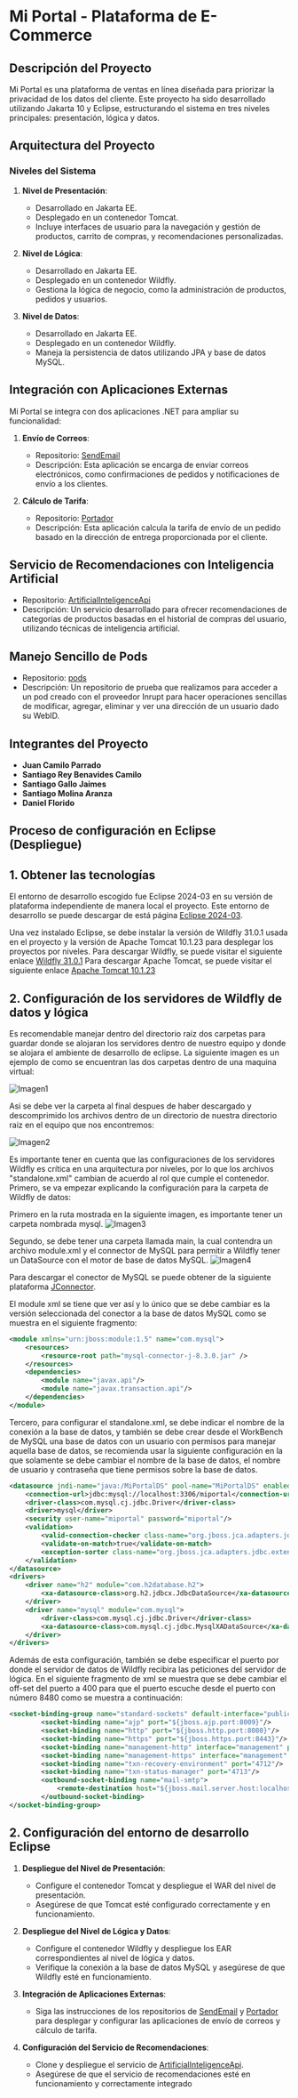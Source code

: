 # Mi Portal - Plataforma de E-Commerce

## Descripción del Proyecto

Mi Portal es una plataforma de ventas en línea diseñada para priorizar la privacidad de los datos del cliente. Este proyecto ha sido desarrollado utilizando Jakarta 10 y Eclipse, estructurando el sistema en tres niveles principales: presentación, lógica y datos.

## Arquitectura del Proyecto

### Niveles del Sistema

1. **Nivel de Presentación**:
   - Desarrollado en Jakarta EE.
   - Desplegado en un contenedor Tomcat.
   - Incluye interfaces de usuario para la navegación y gestión de productos, carrito de compras, y recomendaciones personalizadas.

2. **Nivel de Lógica**:
   - Desarrollado en Jakarta EE.
   - Desplegado en un contenedor Wildfly.
   - Gestiona la lógica de negocio, como la administración de productos, pedidos y usuarios.

3. **Nivel de Datos**:
   - Desarrollado en Jakarta EE.
   - Desplegado en un contenedor Wildfly.
   - Maneja la persistencia de datos utilizando JPA y base de datos MySQL.

## Integración con Aplicaciones Externas

Mi Portal se integra con dos aplicaciones .NET para ampliar su funcionalidad:

1. **Envío de Correos**:
   - Repositorio: [SendEmail](https://github.com/KironStylo/SendEmail)
   - Descripción: Esta aplicación se encarga de enviar correos electrónicos, como confirmaciones de pedidos y notificaciones de envío a los clientes.

2. **Cálculo de Tarifa**:
   - Repositorio: [Portador](https://github.com/DanielFlorido/Portador)
   - Descripción: Esta aplicación calcula la tarifa de envío de un pedido basado en la dirección de entrega proporcionada por el cliente.

## Servicio de Recomendaciones con Inteligencia Artificial

- Repositorio: [ArtificialInteligenceApi](https://github.com/Cam1101/ArtificialInteligenceApi)
- Descripción: Un servicio desarrollado para ofrecer recomendaciones de categorías de productos basadas en el historial de compras del usuario, utilizando técnicas de inteligencia artificial.

## Manejo Sencillo de Pods

- Repositorio: [pods](https://github.com/DanielFlorido/pods)
- Descripción: Un repositorio de prueba que realizamos para acceder a un pod creado con el proveedor Inrupt para hacer operaciones sencillas de modificar, agregar, eliminar y ver una dirección de un usuario dado su WebID.

## Integrantes del Proyecto

- **Juan Camilo Parrado**
- **Santiago Rey Benavides Camilo**
- **Santiago Gallo Jaimes**
- **Santiago Molina Aranza**
- **Daniel Florido**

## Proceso de configuración en Eclipse (Despliegue)

## 1. **Obtener las tecnologías**
El entorno de desarrollo escogido fue Eclipse 2024-03 en su versión de plataforma independiente de manera local el proyecto.
Este entorno de desarrollo se puede descargar de está página [Eclipse 2024-03](https://www.eclipse.org/downloads/packages/).

Una vez instalado Eclipse, se debe instalar la versión de Wildfly 31.0.1 usada en el proyecto y la versión de Apache Tomcat 10.1.23 para desplegar los proyectos por niveles.
Para descargar Wildfly, se puede visitar el siguiente enlace [Wildfly 31.0.1](https://www.wildfly.org/downloads/)
Para descargar Apache Tomcat, se puede visitar el siguiente enlace [Apache Tomcat 10.1.23](https://tomcat.apache.org/download-10.cgi)

## 2. **Configuración de los servidores de Wildfly de datos y lógica**

Es recomendable manejar dentro del directorio raíz dos carpetas para guardar donde se alojaran los servidores dentro de nuestro equipo y donde se alojara el ambiente de desarrollo de eclipse.
La siguiente imagen es un ejemplo de como se encuentran las dos carpetas dentro de una maquina virtual:

![Imagen1](https://github.com/KironStylo/ProyectoArquitectura/assets/105558468/2c82c280-2cb7-45e0-a237-38c7a3082b0a)

Asi se debe ver la carpeta al final despues de haber descargado y descomprimido los archivos dentro de un directorio de nuestra directorio raiz en el equipo que nos encontremos:

![Imagen2](https://github.com/KironStylo/ProyectoArquitectura/assets/105558468/6d86d29c-ce15-494d-85ef-0509a6cc3aed)

Es importante tener en cuenta que las configuraciones de los servidores Wildfly es crítica en una arquitectura por niveles, por lo que los archivos "standalone.xml" cambian de acuerdo al rol que cumple el contenedor. Primero, se va empezar explicando la configuración para la carpeta de Wildfly de datos:

Primero en la ruta mostrada en la siguiente imagen, es importante tener un carpeta nombrada mysql.
![Imagen3](https://github.com/KironStylo/ProyectoArquitectura/assets/105558468/a43c4c0d-0e09-4fc5-8a36-52c964ee135c)

Segundo, se debe tener una carpeta llamada main, la cual contendra un archivo module.xml y el connector de MySQL para permitir a Wildfly tener un DataSource con el motor de base de datos MySQL.
![Imagen4](https://github.com/KironStylo/ProyectoArquitectura/assets/105558468/ce328e9e-d7fc-43a9-9463-7f1e5065ef01)

Para descargar el conector de MySQL se puede obtener de la siguiente plataforma [JConnector](https://dev.mysql.com/downloads/connector/j/).

El module xml se tiene que ver así y lo único que se debe cambiar es la versión seleccionada del conector a la base de datos MySQL como se muestra en el siguiente fragmento:

```xml
<module xmlns="urn:jboss:module:1.5" name="com.mysql">
    <resources>
        <resource-root path="mysql-connector-j-8.3.0.jar" />
    </resources>
    <dependencies>
        <module name="javax.api"/>
        <module name="javax.transaction.api"/>
    </dependencies>
</module>
```

Tercero, para configurar el standalone.xml, se debe indicar el nombre de la conexión a la base de datos, y también se debe crear desde el WorkBench de MySQL una base de datos con un usuario con permisos para manejar aquella base de datos, se recomienda usar la siguiente configuración en la que solamente se debe cambiar el nombre de la base de datos, el nombre de usuario y contraseña que tiene permisos sobre la base de datos.
```xml
<datasource jndi-name="java:/MiPortalDS" pool-name="MiPortalDS" enabled="true" use-java-context="true" statistics-enabled="${wildfly.datasources.statistics-enabled:${wildfly.statistics-enabled:false}}">
    <connection-url>jdbc:mysql://localhost:3306/miportal</connection-url>
    <driver-class>com.mysql.cj.jdbc.Driver</driver-class>
    <driver>mysql</driver>
    <security user-name="miportal" password="miportal"/>
    <validation>
        <valid-connection-checker class-name="org.jboss.jca.adapters.jdbc.extensions.mysql.MySQLValidConnectionChecker"/>
        <validate-on-match>true</validate-on-match>
        <exception-sorter class-name="org.jboss.jca.adapters.jdbc.extensions.mysql.MySQLExceptionSorter"/>
    </validation>
</datasource>
<drivers>
    <driver name="h2" module="com.h2database.h2">
        <xa-datasource-class>org.h2.jdbcx.JdbcDataSource</xa-datasource-class>
    </driver>
    <driver name="mysql" module="com.mysql">
        <driver-class>com.mysql.cj.jdbc.Driver</driver-class>
        <xa-datasource-class>com.mysql.cj.jdbc.MysqlXADataSource</xa-datasource-class>
    </driver>
</drivers>
```
Además de esta configuración, también se debe especificar el puerto por donde el servidor de datos de Wildfly recibira las peticiones del servidor de lógica. En el siguiente fragmento de xml se muestra que se debe cambiar el off-set del puerto a 400 para que el puerto escuche desde el puerto con número 8480 como se muestra a continuación:

```xml
<socket-binding-group name="standard-sockets" default-interface="public" port-offset="${jboss.socket.binding.port-offset:400}">
        <socket-binding name="ajp" port="${jboss.ajp.port:8009}"/>
        <socket-binding name="http" port="${jboss.http.port:8080}"/>
        <socket-binding name="https" port="${jboss.https.port:8443}"/>
        <socket-binding name="management-http" interface="management" port="${jboss.management.http.port:9990}"/>
        <socket-binding name="management-https" interface="management" port="${jboss.management.https.port:9993}"/>
        <socket-binding name="txn-recovery-environment" port="4712"/>
        <socket-binding name="txn-status-manager" port="4713"/>
        <outbound-socket-binding name="mail-smtp">
            <remote-destination host="${jboss.mail.server.host:localhost}" port="${jboss.mail.server.port:25}"/>
        </outbound-socket-binding>
</socket-binding-group>
```
## 2. **Configuración del entorno de desarrollo Eclipse**









1. **Despliegue del Nivel de Presentación**:
   - Configure el contenedor Tomcat y despliegue el WAR del nivel de presentación.
   - Asegúrese de que Tomcat esté configurado correctamente y en funcionamiento.

2. **Despliegue del Nivel de Lógica y Datos**:
   - Configure el contenedor Wildfly y despliegue los EAR correspondientes al nivel de lógica y datos.
   - Verifique la conexión a la base de datos MySQL y asegúrese de que Wildfly esté en funcionamiento.

3. **Integración de Aplicaciones Externas**:
   - Siga las instrucciones de los repositorios de [SendEmail](https://github.com/KironStylo/SendEmail) y [Portador](https://github.com/DanielFlorido/Portador) para desplegar y configurar las aplicaciones de envío de correos y cálculo de tarifa.

4. **Configuración del Servicio de Recomendaciones**:
   - Clone y despliegue el servicio de [ArtificialInteligenceApi](https://github.com/Cam1101/ArtificialInteligenceApi).
   - Asegúrese de que el servicio de recomendaciones esté en funcionamiento y correctamente integrado
